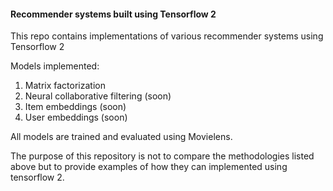 #### Recommender systems built using Tensorflow 2

This repo contains implementations of various recommender systems using Tensorflow 2

Models implemented:
1. Matrix factorization
2. Neural collaborative filtering (soon)
3. Item embeddings (soon)
4. User embeddings (soon)

All models are trained and evaluated using Movielens.

The purpose of this repository is not to compare the methodologies listed above but to provide examples of how they can
implemented using tensorflow 2.